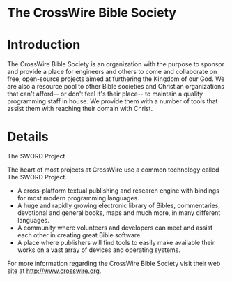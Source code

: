# The CrossWire Bible Society #

# Introduction #

The CrossWire Bible Society is an organization with the purpose to sponsor and provide a place for engineers and others to come and collaborate on free, open-source projects aimed at furthering the Kingdom of our God. We are also a resource pool to other Bible societies and Christian organizations that can't afford-- or don't feel it's their place-- to maintain a quality programming staff in house. We provide them with a number of tools that assist them with reaching their domain with Christ.


# Details #

The SWORD Project

The heart of most projects at CrossWire use a common technology called The SWORD Project.

  * A cross-platform textual publishing and research engine with bindings for most modern programming languages.
  * A huge and rapidly growing electronic library of Bibles, commentaries, devotional and general books, maps and much more, in many different languages.
  * A community where volunteers and developers can meet and assist each other in creating great Bible software.
  * A place where publishers will find tools to easily make available their works on a vast array of devices and operating systems.

For more information regarding the CrossWire Bible Society visit their web site at http://www.crosswire.org.